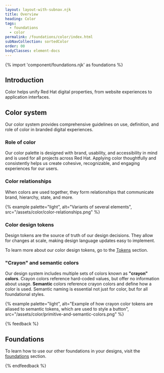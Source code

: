 ```yaml
---
layout: layout-with-subnav.njk
title: Overview
heading: Color
tags:
  - foundations
  - color
permalink: /foundations/color/index.html
subNavCollection: sortedColor
order: 00
bodyClasses: element-docs
---
```


{% import 'component/foundations.njk' as foundations %}

## Introduction

Color helps unify Red Hat digital properties, from website experiences to 
application interfaces.

## Color system

Our color system provides comprehensive guidelines on use, definition, and role 
of color in branded digital experiences.

### Role of color

Our color palette is designed with brand, usability, and accessibility in mind 
and is used for all projects across Red Hat. Applying color thoughtfully and 
consistently helps us create cohesive, recognizable, and engaging experiences 
for our users.

### Color relationships

When colors are used together, they form relationships that communicate brand, 
hierarchy, state, and more.

{% example palette="light",
          alt="Variants of several elements",
          src="/assets/color/color-relationships.png" %}

### Color design tokens

Design tokens are the source of truth of our design decisions. They allow for 
changes at scale, making design language updates easy to implement.

To learn more about our color design tokens, go to the [Tokens](/tokens) section.


### "Crayon" and semantic colors

Our design system includes multiple sets of colors known as **"crayon" colors**. Crayon colors reference hard-coded values, but offer no information about usage. **Semantic** colors reference crayon colors and define how a color is used. Semantic naming is essential not just for color, but for all foundational styles.

{% example palette="light",
          alt="Example of how crayon color tokens are aliased to semantic tokens, which are used to style a button",
          src="/assets/color/primitive-and-semantic-colors.png" %}

{% feedback %}
  <h2>Foundations</h2>
  <p>To learn how to use our other foundations in your designs, visit the <a href="/foundations">foundations</a> section.</p>
{% endfeedback %}
